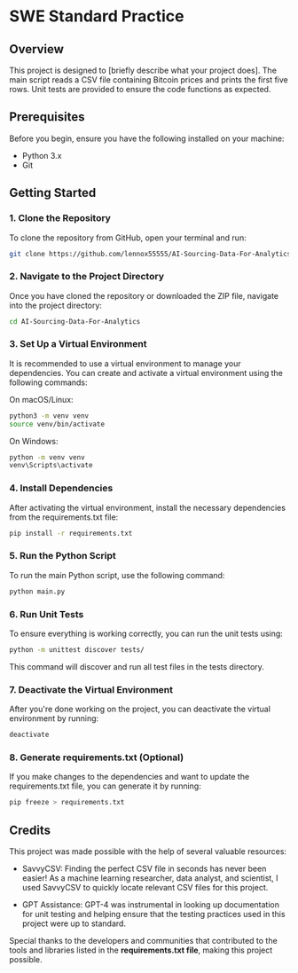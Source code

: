 # **SWE Standard Practice**

## **Overview**
This project is designed to [briefly describe what your project does]. The main script reads a CSV file containing Bitcoin prices and prints the first five rows. Unit tests are provided to ensure the code functions as expected.

## **Prerequisites**
Before you begin, ensure you have the following installed on your machine:
- Python 3.x
- Git

## **Getting Started**

### **1. Clone the Repository**

To clone the repository from GitHub, open your terminal and run:


```bash
git clone https://github.com/lennox55555/AI-Sourcing-Data-For-Analytics.git
```


### **2. Navigate to the Project Directory**

Once you have cloned the repository or downloaded the ZIP file, navigate into the project directory:

```bash
cd AI-Sourcing-Data-For-Analytics
```

### **3. Set Up a Virtual Environment**

It is recommended to use a virtual environment to manage your dependencies. You can create and activate a virtual environment using the following commands:

On macOS/Linux:

```bash
python3 -m venv venv
source venv/bin/activate
```
On Windows:

```bash
python -m venv venv
venv\Scripts\activate
```

### **4. Install Dependencies**

After activating the virtual environment, install the necessary dependencies from the requirements.txt file:

```bash
pip install -r requirements.txt
```
### **5. Run the Python Script**

To run the main Python script, use the following command:

```bash
python main.py
```

### **6. Run Unit Tests**

To ensure everything is working correctly, you can run the unit tests using:

```bash
python -m unittest discover tests/
```
This command will discover and run all test files in the tests directory.
### **7. Deactivate the Virtual Environment**

After you're done working on the project, you can deactivate the virtual environment by running:

```bash
deactivate
```

### **8. Generate requirements.txt (Optional)**

If you make changes to the dependencies and want to update the requirements.txt file, you can generate it by running:

```bash
pip freeze > requirements.txt
```

## **Credits**
This project was made possible with the help of several valuable resources:

- SavvyCSV: Finding the perfect CSV file in seconds has never been easier! As a machine learning researcher, data analyst, and scientist, I used SavvyCSV to quickly locate relevant CSV files for this project.

- GPT Assistance: GPT-4 was instrumental in looking up documentation for unit testing and helping ensure that the testing practices used in this project were up to standard.

Special thanks to the developers and communities that contributed to the tools and libraries listed in the **requirements.txt file**, making this project possible.